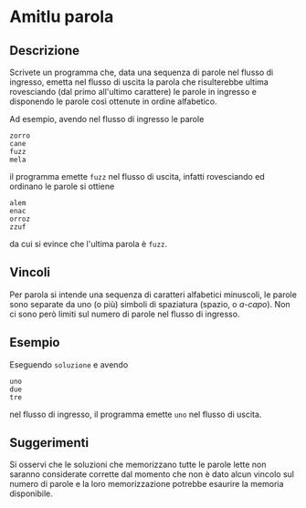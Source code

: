 Amitlu parola
=============

Descrizione
-----------

Scrivete un programma che, data una sequenza di parole nel flusso di ingresso,
emetta nel flusso di uscita la parola che risulterebbe ultima rovesciando (dal
primo all'ultimo carattere) le parole in ingresso e disponendo le parole così
ottenute in ordine alfabetico.

Ad esempio, avendo nel flusso di ingresso le parole

    zorro
    cane
    fuzz
    mela

il programma emette `fuzz` nel flusso di uscita, infatti rovesciando ed ordinano
le parole si ottiene

    alem
    enac
    orroz
    zzuf

da cui si evince che l'ultima parola è `fuzz`.


Vincoli
-------

Per parola si intende una sequenza di caratteri alfabetici minuscoli, le parole
sono separate da uno (o più) simboli di spaziatura (spazio, o *a-capo*). Non ci
sono però limiti sul numero di parole nel flusso di ingresso.


Esempio
-------

Eseguendo `soluzione` e avendo

    uno
    due
    tre

nel flusso di ingresso, il programma emette `uno` nel flusso di uscita.


Suggerimenti
------------

Si osservi che le soluzioni che memorizzano tutte le parole lette non saranno
considerate corrette dal momento che non è dato alcun vincolo sul numero di
parole e la loro memorizzazione potrebbe esaurire la memoria disponibile.
